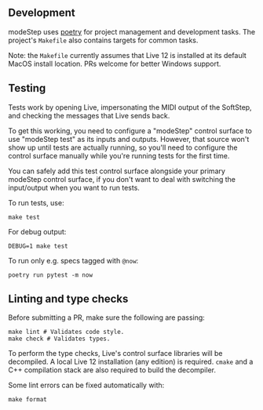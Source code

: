 ## Development

modeStep uses [poetry](https://python-poetry.org/) for project management and
development tasks. The project's `Makefile` also contains targets for common tasks.

Note: the `Makefile` currently assumes that Live 12 is installed at its default MacOS
install location. PRs welcome for better Windows support.

## Testing

Tests work by opening Live, impersonating the MIDI output of the SoftStep, and checking
the messages that Live sends back.

To get this working, you need to configure a "modeStep" control surface to use "modeStep
test" as its inputs and outputs. However, that source won't show up until tests are
actually running, so you'll need to configure the control surface manually while you're
running tests for the first time.

You can safely add this test control surface alongside your primary modeStep control
surface, if you don't want to deal with switching the input/output when you want to run
tests.

To run tests, use:

```shell
make test
```

For debug output:

```shell
DEBUG=1 make test
```

To run only e.g. specs tagged with `@now`:

```shell
poetry run pytest -m now
```

## Linting and type checks

Before submitting a PR, make sure the following are passing:

```shell
make lint # Validates code style.
make check # Validates types.
```

To perform the type checks, Live's control surface libraries will be decompiled. A local
Live 12 installation (any edition) is required. `cmake` and a C++ compilation stack are
also required to build the decompiler.

Some lint errors can be fixed automatically with:

```shell
make format
```
